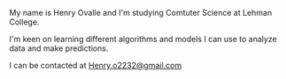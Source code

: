 My name is Henry Ovalle and I'm studying Comtuter Science at Lehman College.

I'm keen on learning different algorithms and models I can use to analyze data and make predictions.

I can be contacted at Henry.o2232@gmail.com
